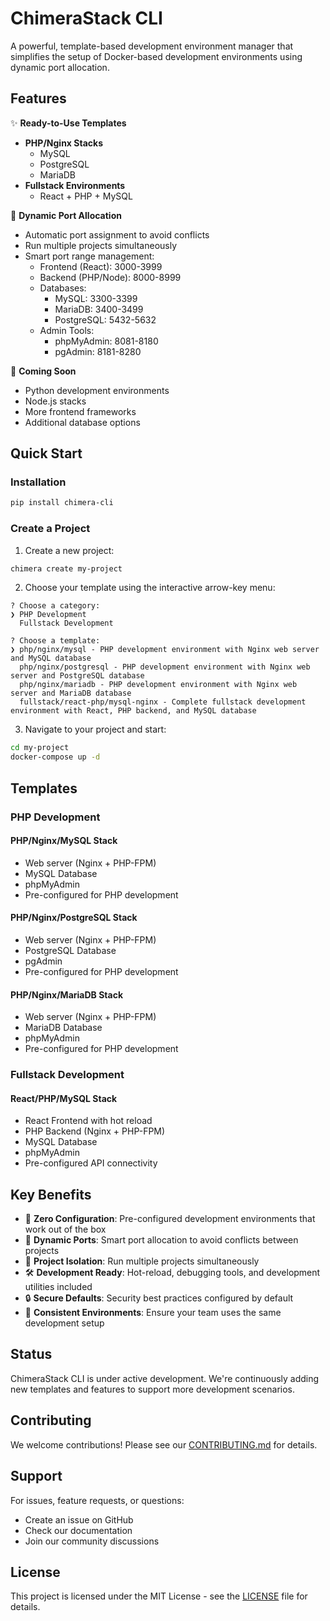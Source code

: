 # ChimeraStack CLI

A powerful, template-based development environment manager that simplifies the setup of Docker-based development environments using dynamic port allocation.

## Features

✨ **Ready-to-Use Templates**

- **PHP/Nginx Stacks**
  - MySQL
  - PostgreSQL
  - MariaDB
- **Fullstack Environments**
  - React + PHP + MySQL

🔄 **Dynamic Port Allocation**

- Automatic port assignment to avoid conflicts
- Run multiple projects simultaneously
- Smart port range management:
  - Frontend (React): 3000-3999
  - Backend (PHP/Node): 8000-8999
  - Databases:
    - MySQL: 3300-3399
    - MariaDB: 3400-3499
    - PostgreSQL: 5432-5632
  - Admin Tools:
    - phpMyAdmin: 8081-8180
    - pgAdmin: 8181-8280

🚀 **Coming Soon**

- Python development environments
- Node.js stacks
- More frontend frameworks
- Additional database options

## Quick Start

### Installation

```bash
pip install chimera-cli
```

### Create a Project

1. Create a new project:

```bash
chimera create my-project
```

2. Choose your template using the interactive arrow-key menu:

```
? Choose a category:
❯ PHP Development
  Fullstack Development

? Choose a template:
❯ php/nginx/mysql - PHP development environment with Nginx web server and MySQL database
  php/nginx/postgresql - PHP development environment with Nginx web server and PostgreSQL database
  php/nginx/mariadb - PHP development environment with Nginx web server and MariaDB database
  fullstack/react-php/mysql-nginx - Complete fullstack development environment with React, PHP backend, and MySQL database
```

3. Navigate to your project and start:

```bash
cd my-project
docker-compose up -d
```

## Templates

### PHP Development

#### PHP/Nginx/MySQL Stack

- Web server (Nginx + PHP-FPM)
- MySQL Database
- phpMyAdmin
- Pre-configured for PHP development

#### PHP/Nginx/PostgreSQL Stack

- Web server (Nginx + PHP-FPM)
- PostgreSQL Database
- pgAdmin
- Pre-configured for PHP development

#### PHP/Nginx/MariaDB Stack

- Web server (Nginx + PHP-FPM)
- MariaDB Database
- phpMyAdmin
- Pre-configured for PHP development

### Fullstack Development

#### React/PHP/MySQL Stack

- React Frontend with hot reload
- PHP Backend (Nginx + PHP-FPM)
- MySQL Database
- phpMyAdmin
- Pre-configured API connectivity

## Key Benefits

- 🎯 **Zero Configuration**: Pre-configured development environments that work out of the box
- 🔄 **Dynamic Ports**: Smart port allocation to avoid conflicts between projects
- 🔌 **Project Isolation**: Run multiple projects simultaneously
- 🛠️ **Development Ready**: Hot-reload, debugging tools, and development utilities included
- 🔒 **Secure Defaults**: Security best practices configured by default
- 🔄 **Consistent Environments**: Ensure your team uses the same development setup

## Status

ChimeraStack CLI is under active development. We're continuously adding new templates and features to support more development scenarios.

## Contributing

We welcome contributions! Please see our [CONTRIBUTING.md](CONTRIBUTING.md) for details.

## Support

For issues, feature requests, or questions:

- Create an issue on GitHub
- Check our documentation
- Join our community discussions

## License

This project is licensed under the MIT License - see the [LICENSE](LICENSE) file for details.
